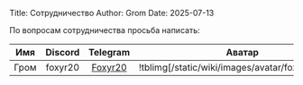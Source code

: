 Title: Сотрудничество
Author: Grom
Date: 2025-07-13

По вопросам сотрудничества просьба написать:

| Имя  | Discord | Telegram                        | Аватар                                                            |
|:----:|:-------:|:-------------------------------:|:-----------------------------------------------------------------:|
| Гром | foxyr20 | [Foxyr20](https://t.me/Foxyr20) | !tblimg[/static/wiki/images/avatar/foxyr20_d.png|128px,auto,hard] |

